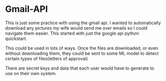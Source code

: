 # Gmail-API
This is just some practice with using the gmail api. 
I wanted to automatically download any pictures my wife would send me over emails so I could navigate them easier. 
This started with just the google api python quickstart.


This could be used in lots of ways. Once the files are downloaded, or even without downloading them, they could be sent to some ML model to detect certain types of files(letters of approval)

There are secret keys and data that each user would have to generate to use on their own system. 
